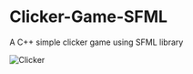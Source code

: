 # Clicker-Game-SFML
A C++ simple clicker game using SFML library

![Clicker](https://github.com/Parven05/Clicker-Game-SFML/assets/101796812/064d45b9-8cc5-4fba-97c7-3e1ef94e7c4f)
